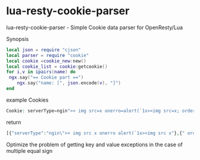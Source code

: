 # lua-resty-cookie-parser
lua-resty-cookie-parser - Simple Cookie data parser for OpenResty/Lua



Synopsis

```lua
local json = require "cjson"
local parser = require "cookie"
local cookie =cookie_new:new()
local cookie_list = cookie:getcookie()
for i,v in ipairs(name) do
 ngx.say("== Cookie part ==")
    ngx.say("name: [", json.encode(v), "]")
end 

```

example Cookies
```php
Cookie: serverType=ngin">< img src=x onerro=alert(`1x><img src=x; order=123121; memSize=7671; test=%7B%22
```
return 
```php
[{"serverType":"ngin\">< img src x onerro alert(`1x><img src x"},{" order":"123121"},{" memSize":"7671"},{" test":"%7B%22"}]
```


Optimize the problem of getting key and value exceptions in the case of multiple equal sign


